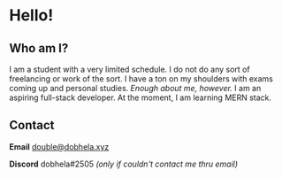 # Hello!

## Who am I?
I am a student with a very limited schedule. I do not do any sort of freelancing or work of the sort. I have a ton on my shoulders with exams coming up and personal studies. *Enough about me, however.*
I am an aspiring full-stack developer. At the moment, I am learning MERN stack.

## Contact

**Email** double@dobhela.xyz

**Discord** dobhela#2505 *(only if couldn't contact me thru email)*
